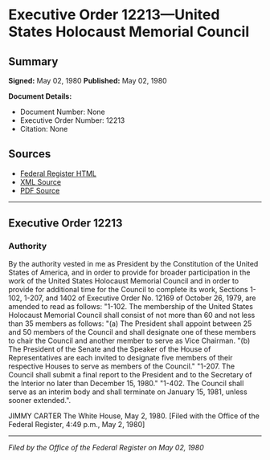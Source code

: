 # Executive Order 12213—United States Holocaust Memorial Council

## Summary

**Signed:** May 02, 1980
**Published:** May 02, 1980

**Document Details:**
- Document Number: None
- Executive Order Number: 12213
- Citation: None

## Sources
- [Federal Register HTML](https://www.presidency.ucsb.edu/documents/executive-order-12213-united-states-holocaust-memorial-council)
- [XML Source](None)
- [PDF Source](None)

---

## Executive Order 12213

### Authority

By the authority vested in me as President by the Constitution of the United States of America, and in order to provide for broader participation in the work of the United States Holocaust Memorial Council and in order to provide for additional time for the Council to complete its work, Sections 1-102, 1-207, and 1402 of Executive Order No. 12169 of October 26, 1979, are amended to read as follows:
"1-102. The membership of the United States Holocaust Memorial Council shall consist of not more than 60 and not less than 35 members as follows:
"(a) The President shall appoint between 25 and 50 members of the Council and shall designate one of these members to chair the Council and another member to serve as Vice Chairman.
"(b) The President of the Senate and the Speaker of the House of Representatives are each invited to designate five members of their respective Houses to serve as members of the Council."
"1-207. The Council shall submit a final report to the President and to the Secretary of the Interior no later than December 15, 1980."
"1-402. The Council shall serve as an interim body and shall terminate on January 15, 1981, unless sooner extended.".

JIMMY CARTER
The White House,
May 2, 1980.
[Filed with the Office of the Federal Register, 4:49 p.m., May 2, 1980]

---

*Filed by the Office of the Federal Register on May 02, 1980*
